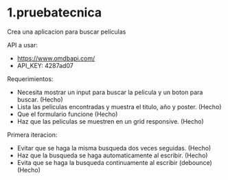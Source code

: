 # 1.pruebatecnica

Crea una aplicacion para buscar películas

API a usar:

- https://www.omdbapi.com/
- API_KEY: 4287ad07

Requerimientos:
- Necesita mostrar un input para buscar la pelicula y un boton para buscar. (Hecho)
- Lista las peliculas encontradas y muestra el titulo, año y poster. (Hecho)
- Que el formulario funcione (Hecho)
- Haz que las peliculas se muestren en un grid responsive. (Hecho)

Primera iteracion:

- Evitar que se haga la misma busqueda dos veces seguidas. (Hecho)
- Haz que la busqueda se haga automaticamente al escribir. (Hecho)
- Evita que se haga la busqueda continuamente al escribir (debounce) (Hecho)
